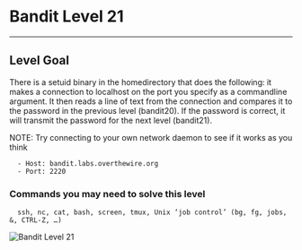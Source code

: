 # Bandit Level 21

---

## Level Goal

There is a setuid binary in the homedirectory that does the following: it makes a connection to localhost on the port you specify as a commandline argument. It then reads a line of text from the connection and compares it to the password in the previous level (bandit20). If the password is correct, it will transmit the password for the next level (bandit21).

NOTE: Try connecting to your own network daemon to see if it works as you think

``` {.sh}
  - Host: bandit.labs.overthewire.org
  - Port: 2220
```

### Commands you may need to solve this level

``` {.sh}
  ssh, nc, cat, bash, screen, tmux, Unix ‘job control’ (bg, fg, jobs, &, CTRL-Z, …)
```

![Bandit Level 21](https://cdn.bulutbilisimciler.com/public/images/bandit/Bandit21.png)
